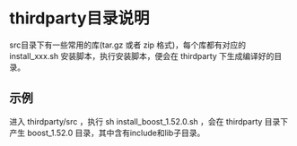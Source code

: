 # thirdparty目录说明

src目录下有一些常用的库(tar.gz 或者 zip 格式)，每个库都有对应的 install_xxx.sh 安装脚本，执行安装脚本，便会在 thirdparty 下生成编译好的目录。

## 示例
进入 thirdparty/src ，执行 sh install_boost_1.52.0.sh ，会在 thirdparty 目录下产生 boost_1.52.0 目录，其中含有include和lib子目录。
